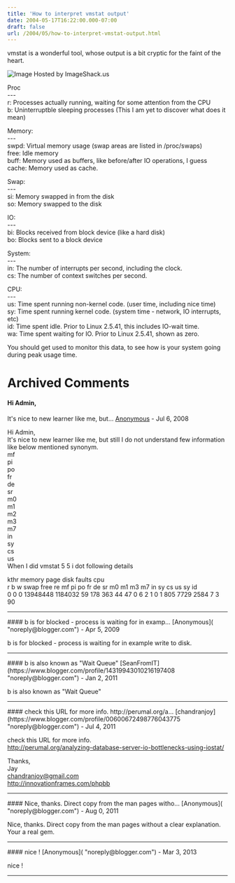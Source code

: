 ```yaml
---
title: 'How to interpret vmstat output'
date: 2004-05-17T16:22:00.000-07:00
draft: false
url: /2004/05/how-to-interpret-vmstat-output.html
---
```


vmstat is a wonderful tool, whose output is a bit cryptic for the faint of the heart.  
  
![Image Hosted by ImageShack.us](http://img88.exs.cx/img88/7249/vmstat1.png)  
  
Proc  
\---  
r: Processes actually running, waiting for some attention from the CPU  
b: Uninterruptble sleeping processes (This I am yet to discover what does it mean)  
  
Memory:  
\---  
swpd: Virtual memory usage (swap areas are listed in /proc/swaps)  
free: Idle memory  
buff: Memory used as buffers, like before/after IO operations, I guess  
cache: Memory used as cache.  
  
Swap:  
\---  
si: Memory swapped in from the disk  
so: Memory swapped to the disk  
  
IO:  
\---  
bi: Blocks received from block device (like a hard disk)  
bo: Blocks sent to a block device  
  
System:  
\---  
in: The number of interrupts per second, including the clock.  
cs: The number of context switches per second.  
  
CPU:  
\---  
us: Time spent running non-kernel code. (user time, including nice time)  
sy: Time spent running kernel code. (system time - network, IO interrupts, etc)  
id: Time spent idle. Prior to Linux 2.5.41, this includes IO-wait time.  
wa: Time spent waiting for IO. Prior to Linux 2.5.41, shown as zero.  
  
  
You should get used to monitor this data, to see how is your system going during peak usage time.
# Archived Comments

#### Hi Admin,  
It's nice to new learner like me, but...
[Anonymous]( "noreply@blogger.com") - <time datetime="2008-07-26T07:06:00.000-07:00">Jul 6, 2008</time>

Hi Admin,  
It's nice to new learner like me, but still I do not understand few information like below mentioned synonym.  
mf  
pi  
po  
fr  
de  
sr  
m0  
m1  
m2  
m3  
m7  
in  
sy  
cs  
us  
When I did vmstat 5 5 i dot following details  
  
kthr memory page disk faults cpu  
r b w swap free re mf pi po fr de sr m0 m1 m3 m7 in sy cs us sy id  
0 0 0 13948448 1184032 59 178 363 44 47 0 6 2 1 0 1 805 7729 2584 7 3 90
<hr />
#### b is for blocked - process is waiting for in examp...
[Anonymous]( "noreply@blogger.com") - <time datetime="2009-04-24T05:54:00.000-07:00">Apr 5, 2009</time>

b is for blocked - process is waiting for in example write to disk.
<hr />
#### b is also known as "Wait Queue"
[SeanFromIT](https://www.blogger.com/profile/14319943010216197408 "noreply@blogger.com") - <time datetime="2011-01-11T10:42:05.534-08:00">Jan 2, 2011</time>

b is also known as "Wait Queue"
<hr />
#### check this URL for more info. http://perumal.org/a...
[chandranjoy](https://www.blogger.com/profile/00600672498776043775 "noreply@blogger.com") - <time datetime="2011-07-14T09:30:08.716-07:00">Jul 4, 2011</time>

check this URL for more info.  
http://perumal.org/analyzing-database-server-io-bottlenecks-using-iostat/  
  
  
Thanks,  
Jay  
chandranjoy@gmail.com  
http://innovationframes.com/phpbb
<hr />
#### Nice, thanks. Direct copy from the man pages witho...
[Anonymous]( "noreply@blogger.com") - <time datetime="2011-08-27T16:17:20.579-07:00">Aug 0, 2011</time>

Nice, thanks. Direct copy from the man pages without a clear explanation. Your a real gem.
<hr />
#### nice !
[Anonymous]( "noreply@blogger.com") - <time datetime="2013-03-12T23:43:14.769-07:00">Mar 3, 2013</time>

nice !
<hr />
